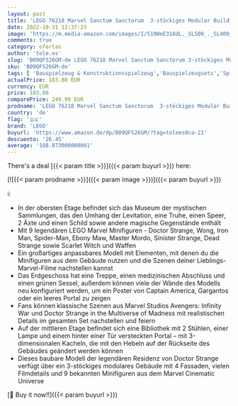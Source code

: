 ```yaml
---
layout: post
title: 'LEGO 76218 Marvel Sanctum Sanctorum  3-stöckiges Modular Building Set mit Doctor Strange und Iron Man Minifiguren  Sammlerstück Avengers: Endgame'
date: 2022-10-31 12:37:23
image: 'https://m.media-amazon.com/images/I/519WeE318dL._SL500_._SL400_.jpg'
comments: true
category: ofertas
author: 'tole.es'
slug: 'B09QFS26GM-de LEGO 76218 Marvel Sanctum Sanctorum 3-stöckiges Modular...'
sku: 'B09QFS26GM-de'
tags: [ 'Bauspielzeug & Konstruktionsspielzeug','Bauspielzeugsets','Spielzeug','lego','🇩🇪', ]
actualPrice: 183.88 EUR
currency: EUR
price: 183.88
comparePrice: 249.99 EUR
prodname: 'LEGO 76218 Marvel Sanctum Sanctorum  3-stöckiges Modular Building Set mit Doctor Strange und Iron Man Minifiguren  Sammlerstück Avengers: Endgame'
country: 'de'
flag: '🇩🇪'
brand: 'LEGO'
buyurl: 'https://www.amazon.de/dp/B09QFS26GM/?tag=tolees0ca-21'
descuento: '26.45'
average: '188.873000000001'
---
```


There's a deal [{{< param title >}}]({{< param buyurl >}})  here:

[![{{< param prodname >}}]({{< param image >}})]({{< param buyurl >}})

ℹ️:

- In der obersten Etage befindet sich das Museum der mystischen Sammlungen, das den Umhang der Levitation, eine Truhe, einen Speer, 2 Äxte und einen Schild sowie andere magische Gegenstände enthält
- Mit 9 legendären LEGO Marvel Minifiguren - Doctor Strange, Wong, Iron Man, Spider-Man, Ebony Maw, Master Mordo, Sinister Strange, Dead Strange sowie Scarlet Witch und Waffen
- Ein großartiges anpassbares Modell mit Elementen, mit denen du die Minifiguren aus dem Gebäude nutzen und die Szenen deiner Lieblings-Marvel-Filme nachstellen kannst
- Das Erdgeschoss hat eine Treppe, einen medizinischen Abschluss und einen grünen Sessel, außerdem können viele der Wände des Modells neu konfiguriert werden, um ein Poster von Captain America, Gargantos oder ein leeres Portal zu zeigen
- Fans können klassische Szenen aus Marvel Studios Avengers: Infinity War und Doctor Strange in the Multiverse of Madness mit realistischen Details im gesamten Set nachstellen und feiern
- Auf der mittleren Etage befindet sich eine Bibliothek mit 2 Stühlen, einer Lampe und einem hinter einer Tür versteckten Portal – mit 3-dimensionalen Kacheln, die mit den Hebeln auf der Rückseite des Gebäudes geändert werden können
- Dieses baubare Modell der legendären Residenz von Doctor Strange verfügt über ein 3-stöckiges modulares Gebäude mit 4 Fassaden, vielen Filmdetails und 9 bekannten Minifiguren aus dem Marvel Cinematic Universe

[🛒 Buy it now!!]({{< param buyurl >}})
